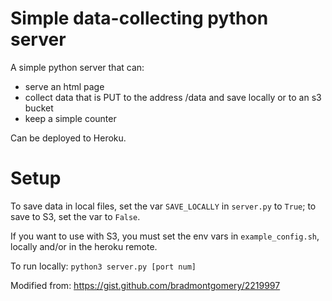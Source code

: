 # Simple data-collecting python server
A simple python server that can: 
- serve an html page 
- collect data that is PUT to the address /data and save locally or to an s3 bucket
- keep a simple counter

Can be deployed to Heroku.

# Setup
To save data in local files, set the var `SAVE_LOCALLY` in `server.py` to `True`; to save to S3, set the var to `False`.

If you want to use with S3, you must set the env vars in `example_config.sh`, locally and/or in the heroku remote.

To run locally: `python3 server.py [port num]`

Modified from: https://gist.github.com/bradmontgomery/2219997
